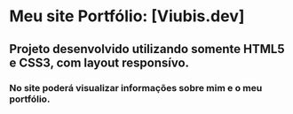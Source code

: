 # Meu site Portfólio: [Viubis.dev]
## Projeto desenvolvido utilizando somente HTML5 e CSS3, com layout responsívo.

### No site poderá visualizar informações sobre mim e o meu portfólio.

